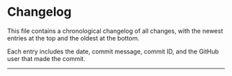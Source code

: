 # Changelog

This file contains a chronological changelog of all changes, with the newest entries at the top and the oldest at the bottom.

Each entry includes the date, commit message, commit ID, and the GitHub user that made the commit.

---

<!-- New changelog entries will be added here by the push_script.py -->
